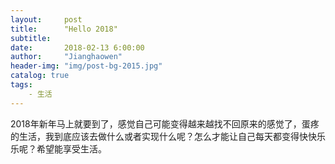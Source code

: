 ```yaml
---
layout:     post
title:      "Hello 2018"
subtitle:   
date:       2018-02-13 6:00:00
author:     "Jianghaowen"
header-img: "img/post-bg-2015.jpg"
catalog: true
tags:
    - 生活
---
```

2018年新年马上就要到了，感觉自己可能变得越来越找不回原来的感觉了，蛋疼的生活，我到底应该去做什么或者实现什么呢？怎么才能让自己每天都变得快快乐乐呢？希望能享受生活。




